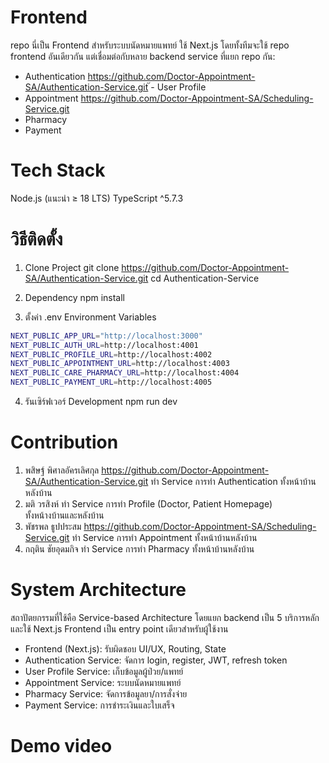 # Frontend
repo นี่เป็น Frontend สำหรับระบบนัดหมายแพทย์ ใช้ Next.js โดยทั้งทีมจะใช้ repo frontend อันเดียวกัน แต่เชื่อมต่อกับหลาย backend service ที่แยก repo กัน:
- Authentication        https://github.com/Doctor-Appointment-SA/Authentication-Service.git
๊- User Profile
- Appointment           https://github.com/Doctor-Appointment-SA/Scheduling-Service.git
- Pharmacy
- Payment

# Tech Stack
Node.js (แนะนำ ≥ 18 LTS)
TypeScript ^5.7.3

# วิธีติดตั้ง
1. Clone Project
git clone https://github.com/Doctor-Appointment-SA/Authentication-Service.git
cd Authentication-Service

2. Dependency
npm install

3. ตั้งค่า .env
Environment Variables
```bash
NEXT_PUBLIC_APP_URL="http://localhost:3000"
NEXT_PUBLIC_AUTH_URL=http://localhost:4001
NEXT_PUBLIC_PROFILE_URL=http://localhost:4002
NEXT_PUBLIC_APPOINTMENT_URL=http://localhost:4003
NEXT_PUBLIC_CARE_PHARMACY_URL=http://localhost:4004
NEXT_PUBLIC_PAYMENT_URL=http://localhost:4005
```

4. รันเซิร์ฟเวอร์ Development
npm run dev

# Contribution
1. พสิษฐ์ พิศาลอัครเลิศกุล       https://github.com/Doctor-Appointment-SA/Authentication-Service.git
                            ทำ Service การทำ Authentication ทั้งหน้าบ้านหลังบ้าน
2. มติ วรสิงห์                 ทำ Service การทำ Profile (Doctor, Patient Homepage)               
                            ทั้งหน้างบ้านและหลังบ้าน
3. พัชรพล ธูปประสม            https://github.com/Doctor-Appointment-SA/Scheduling-Service.git
                            ทำ Service การทำ Appointment ทั้งหน้าบ้านหลังบ้าน
4. กฤติน ชัยอุดมกิจ            ทำ Service การทำ Pharmacy ทั้งหน้าบ้านหลังบ้าน

# System Architecture
สถาปัตยกรรมที่ใช้คือ Service-based Architecture โดยแยก backend เป็น 5 บริการหลัก
และใช้ Next.js Frontend เป็น entry point เดียวสำหรับผู้ใช้งาน

- Frontend (Next.js):         รับผิดชอบ UI/UX, Routing, State
- Authentication Service:     จัดการ login, register, JWT, refresh token
- User Profile Service:       เก็บข้อมูลผู้ป่วย/แพทย์
- Appointment Service:        ระบบนัดหมายแพทย์
- Pharmacy Service:           จัดการข้อมูลยา/การสั่งจ่าย
- Payment Service:            การชำระเงินและใบเสร็จ

# Demo video
